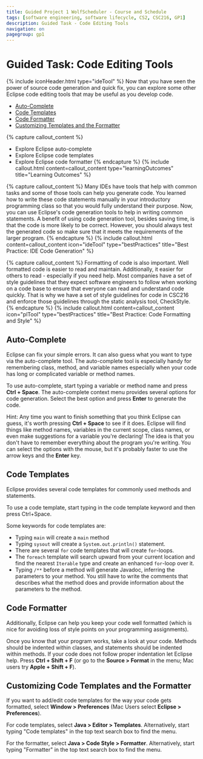 ```yaml
---
title: Guided Project 1 WolfScheduler - Course and Schedule
tags: [software engineering, software lifecycle, CS2, CSC216, GP1]
description: Guided Task - Code Editing Tools
navigation: on
pagegroup: gp1
---
```


# Guided Task: Code Editing Tools
{% include iconHeader.html type="ideTool" %}
Now that you have seen the power of source code generation and quick fix, you can explore some other Eclipse code editing tools that may be useful as you develop code.

  * [Auto-Complete](#auto-complete)
  * [Code Templates](#code-templates)
  * [Code Formatter](#code-formatter)
  * [Customizing Templates and the Formatter](#customizing-templates-and-the-formatter)
  
{% capture callout_content %} 
  * Explore Eclipse auto-complete
  * Explore Eclipse code templates
  * Explore Eclipse code formatter
{% endcapture %}
{% include callout.html content=callout_content type="learningOutcomes" title="Learning Outcomes" %}

{% capture callout_content %}
Many IDEs have tools that help with common tasks and some of those tools can help you generate code.  You learned how to write these code statements manually in your introductory programming class so that you would fully understand their purpose.  Now, you can use Eclipse's code generation tools to help in writing common statements.  A benefit of using code generation tool, besides saving time, is that the code is more likely to be correct.  However, you should always test the generated code so make sure that it meets the requirements of the larger program.
{% endcapture %}
{% include callout.html content=callout_content icon="ideTool" type="bestPractices" title="Best Practice: IDE Code Generation" %}

{% capture callout_content %}
Formatting of code is also important.  Well formatted code is easier to read and maintain.  Additionally, it easier for others to read - especially if you need help.  Most companies have a set of style guidelines that they expect software engineers to follow when working on a code base to ensure that everyone can read and understand code quickly.  That is why we have a set of style guidelines for code in CSC216 and enforce those guidelines through the static analysis tool, CheckStyle.
{% endcapture %}
{% include callout.html content=callout_content icon="plTool" type="bestPractices" title="Best Practice: Code Formatting and Style" %}
  
 
## Auto-Complete
Eclipse can fix your simple errors. It can also guess what you want to type via the auto-complete tool. The auto-complete tool is especially handy for remembering class, method, and variable names especially when your code has long or complicated variable or method names.

To use auto-complete, start typing a variable or method name and press **Ctrl + Space**. The auto-complete context menu provides several options for code generation. Select the best option and press **Enter** to generate the code.

Hint: Any time you want to finish something that you think Eclipse can guess, it's worth pressing **Ctrl + Space** to see if it does. Eclipse will find things like method names, variables in the current scope, class names, or even make suggestions for a variable you're declaring! The idea is that you don't have to remember everything about the program you're writing. You can select the options with the mouse, but it's probably faster to use the arrow keys and the **Enter** key.

 
## Code Templates
Eclipse provides several code templates for commonly used methods and statements. 

To use a code template, start typing in the code template keyword and then press Ctrl+Space.

Some keywords for code templates are:

  * Typing `main` will create a `main` method
  * Typing `sysout` will create a `System.out.println()` statement.
  * There are several `for` code templates that will create `for`-loops.
  * The `foreach` template will search upward from your current location and find the nearest `Iterable` type and create an enhanced `for`-loop over it.
  * Typing `/**` before a method will generate Javadoc, inferring the parameters to your method.  You still have to write the comments that describes what the method does and provide information about the parameters to the method.

 
## Code Formatter
Additionally, Eclipse can help you keep your code well formatted (which is nice for avoiding loss of style points on your programming assignments).

Once you know that your program works, take a look at your code. Methods should be indented within classes, and statements should be indented within methods. If your code does not follow proper indentation let Eclipse help. Press **Ctrl + Shift + F** (or go to the **Source > Format** in the menu; Mac users try **Apple + Shift + F**).

 
## Customizing Code Templates and the Formatter
If you want to add/edit code templates for the way your code gets formatted, select **Window > Preferences** (Mac Users select **Eclipse > Preferences**).

For code templates, select **Java > Editor > Templates**. Alternatively, start typing "Code templates" in the top text search box to find the menu.

For the formatter, select **Java > Code Style > Formatter**. Alternatively, start typing "Formatter" in the top text search box to find the menu.
